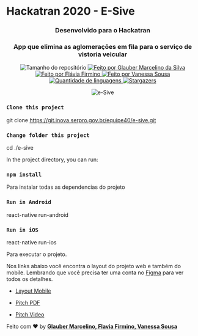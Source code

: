 # Hackatran 2020 - E-Sive

<h3 align="center">Desenvolvido para o Hackatran</h3>
<h3 align="center">App que elimina as aglomerações em fila para o serviço de vistoria veicular</h3>

<p align="center">
  <img alt="Tamanho do repositório" src="https://img.shields.io/gitlab/repo-size/equipe40/e-sive">
  
  <a href="https://www.instagram.com/mrglauber/">
    <img alt="Feito por Glauber Marcelino da Silva" src="https://img.shields.io/badge/made%20by-Glauber%20Marcelino-%2304D361">
  <img alt="Feito por Flávia Firmino" src="https://img.shields.io/badge/made%20by-Flavia%20Firmino-%2304D361">
  <img alt="Feito por Vanessa Sousa" src="https://img.shields.io/badge/made%20by-Vanessa%20Sousa-%2304D361">
  </a>
  
  <a href="https://git.inova.serpro.gov.br/equipe40/e-sive/search?l=typescript">
    <img alt="Quantidade de linguagens" src="https://img.shields.io/gitlab/languages/count/equipe40/e-sive">
  </a>
  
  <a href="https://git.inova.serpro.gov.br/equipe40/e-sive/stargazers">
    <img alt="Stargazers" src="https://img.shields.io/gitlab/stars/equipe40/e-sive">
  </a>
</p>

<p align="center"> <img src="https://git.inova.serpro.gov.br/equipe40/e-sive/-/blob/master/screens/e-sive.gif" alt="e-Sive" /> </p>


### `Clone this project`
git clone https://git.inova.serpro.gov.br/equipe40/e-sive.git

### `Change folder this project`
cd ./e-sive

In the project directory, you can run:

### `npm install`

Para instalar todas as dependencias do projeto

### `Run in Android`
react-native run-android

### `Run in iOS`
react-native run-ios

Para executar o projeto.

Nos links abaixo você encontra o layout do projeto web e também do mobile. Lembrando que você precisa ter uma conta no [Figma](http://figma.com/) para ver todos os detalhes.

- [Layout Mobile](https://www.figma.com/proto/8PlSDUqvMIN9FJvo0IgLaV/HACKATRANS?node-id=242%3A291&scaling=scale-down)

- [Pitch PDF](https://drive.google.com/file/d/1M6dB6Qh6zkcAyLndISVIKpmckb9ATnzn/view?usp=sharing)
- [Pitch Video](https://youtu.be/xwxoLAXrsEI)

Feito com ♥ by <strong><a href="https://www.linkedin.com/in/gtstecnologia/">Glauber Marcelino, </a></strong> <strong><a href="https://www.linkedin.com/in/flaviafirmino/">Flavia Firmino, </a></strong> <strong><a href="https://www.linkedin.com/in/vanessa-sousa-9a195386/">Vanessa Sousa</a></strong>
